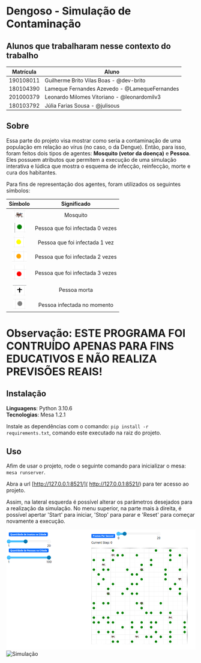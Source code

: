 # Dengoso - Simulação de Contaminação

## Alunos que trabalharam nesse contexto do trabalho

| Matrícula | Aluno                                         |
| --------- | --------------------------------------------- |
| 190108011 | Guilherme Brito Vilas Boas - @dev-brito       |
| 180104390 | Lameque Fernandes Azevedo - @LamequeFernandes |
| 201000379 | Leonardo Milomes Vitoriano - @leonardomilv3   |
| 180103792 | Júlia Farias Sousa - @julisous                |

## Sobre 

Essa parte do projeto visa mostrar como seria a contaminação de uma população em relação ao vírus (no caso, o da Dengue). Então, para isso, foram feitos dois tipos de agentes: **Mosquito (vetor da doença)** e **Pessoa**. Eles possuem atributos que permitem a execução de uma simulação interativa e lúdica que mostra o esquema de infecção, reinfecção, morte e cura dos habitantes.

Para fins de representação dos agentes, foram utilizados os seguintes símbolos:

|                   Símbolo                   |           Significado            |
| :-----------------------------------------: | :------------------------------: |
|          ![Mosquito](assets/image-2.png)           |             Mosquito             |
|           ![Humano](assets/image-3.png)            | Pessoa que foi infectada 0 vezes |
|     ![Humano Infectado 1x](assets/image-4.png)     |  Pessoa que foi infectada 1 vez  |
|     ![Humano Infectado 2x](assets/image-5.png)     | Pessoa que foi infectada 2 vezes |
|     ![Humano Infectado 3x](assets/image-6.png)     | Pessoa que foi infectada 3 vezes |
|        ![Pessoa Morta](assets/image-7.png)         |           Pessoa morta           |
| ![Pessoa infectada no momento](assets/image-8.png) |   Pessoa infectada no momento    |

# Observação: ESTE PROGRAMA FOI CONTRUÍDO APENAS PARA FINS EDUCATIVOS E NÃO REALIZA PREVISÕES REAIS!

## Instalação

**Linguagens**: Python 3.10.6<br>
**Tecnologias**: Mesa 1.2.1<br>

Instale as dependências com o comando: ```pip install -r requirements.txt```, comando este executado na raiz do projeto.

## Uso

Afim de usar o projeto, rode o seguinte comando para inicializar o mesa: ```mesa runserver```.

Abra a url [http://127.0.0.1:8521/]( http://127.0.0.1:8521/) para ter acesso ao projeto.

Assim, na lateral esquerda é possível alterar os parâmetros desejados para a realização da simulação. No menu superior, na parte mais à direita, é possível apertar 'Start' para iniciar, 'Stop' para parar e 'Reset' para começar novamente a execução.

![Início da Simulação](assets/image.png)
![Simulação](assets/simulacao.gif)

